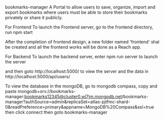 bookmarks-manager
A Portal to allow users to save, organize, import and export bookmarks where users must be able to store their bookmarks privately or share it publicly.

For Frontend
To launch the Frontend server,
go to the frontend directory,
run npm start

After the completion of frontend design, a new folder named 'frontend' shal be created and all the frontend works will be done as a Reach app.

For Backend
To launch the backend server,
enter
npm run server
to launch the server

and then goto http://localhost:5000/ to view the server and the data in http://localhost:5000/api/users/

To view the database in the mongoDB,
go to mongodb compass,
copy and paste
mongodb+srv://bookmarks-manager:bookmarks12345@cluster0.wl7jm.mongodb.net/bookmarks-manager?authSource=admin&replicaSet=atlas-pjtfmc-shard-0&readPreference=primary&appname=MongoDB%20Compass&ssl=true
then click connect
then goto bookmarks-manager

